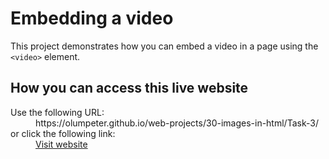 # Embedding a video

This project demonstrates how you can embed a video in a page using the <code>&lt;video&gt;</code> element.

## How you can access this live website

<dl>
  Use the following URL:
  <dd>
    https://olumpeter.github.io/web-projects/30-images-in-html/Task-3/
  </dd>
  or click the following link:
  <dd>
    <a href="https://olumpeter.github.io/web-projects/30-images-in-html/Task-3/">Visit website</a>
  </dd>
</dl>
